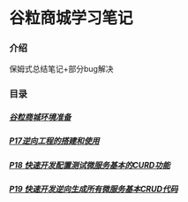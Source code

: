 # 谷粒商城学习笔记

### 介绍
保姆式总结笔记+部分bug解决



### 目录

##### [谷粒商城环境准备](https://gitee.com/Nobodise/study-notes-of-millet-mall/blob/master/%E8%B0%B7%E7%B2%92%E7%8E%AF%E5%A2%83%E5%87%86%E5%A4%87.md)

##### [P17逆向工程的搭建和使用](https://gitee.com/Nobodise/study-notes-of-millet-mall/blob/master/P17%20%E9%80%86%E5%90%91%E5%B7%A5%E7%A8%8B%E6%90%AD%E5%BB%BA%E5%92%8C%E4%BD%BF%E7%94%A8.md)

##### [P18 快速开发配置测试微服务基本的CURD功能](https://gitee.com/Nobodise/study-notes-of-millet-mall/blob/master/P18%20%E5%BF%AB%E9%80%9F%E5%BC%80%E5%8F%91%E9%85%8D%E7%BD%AE%E6%B5%8B%E8%AF%95%E5%BE%AE%E6%9C%8D%E5%8A%A1%E5%9F%BA%E6%9C%AC%E7%9A%84CURD%E5%8A%9F%E8%83%BD.md)

##### [P19 快速开发逆向生成所有微服务基本CRUD代码](https://github.com/Blecifer/gulimall-study-note/blob/main/P19%20%E5%BF%AB%E9%80%9F%E5%BC%80%E5%8F%91%E9%80%86%E5%90%91%E7%94%9F%E6%88%90%E6%89%80%E6%9C%89%E5%BE%AE%E6%9C%8D%E5%8A%A1%E5%9F%BA%E6%9C%ACCRUD%E4%BB%A3%E7%A0%81.md)
